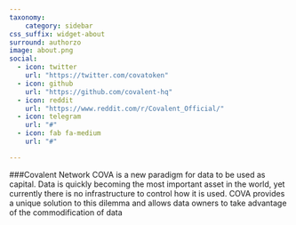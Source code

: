 ```yaml
---
taxonomy:
    category: sidebar
css_suffix: widget-about
surround: authorzo
image: about.png
social:
  - icon: twitter
    url: "https://twitter.com/covatoken"
  - icon: github
    url: "https://github.com/covalent-hq"
  - icon: reddit
    url: "https://www.reddit.com/r/Covalent_Official/"
  - icon: telegram
    url: "#"
  - icon: fab fa-medium
    url: "#"

---
```


###Covalent Network
COVA is a new paradigm for data to be used as capital. Data is quickly becoming the most important asset in the world, yet currently there is no infrastructure to control how it is used. COVA provides a unique solution to this dilemma and allows data owners to take advantage of the commodification of data
